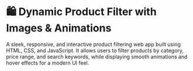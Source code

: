 # 🛍️ Dynamic Product Filter with Images & Animations
A sleek, responsive, and interactive product filtering web app built using HTML, CSS, and JavaScript.
It allows users to filter products by category, price range, and search keywords, while displaying smooth animations and hover effects for a modern UI feel.
